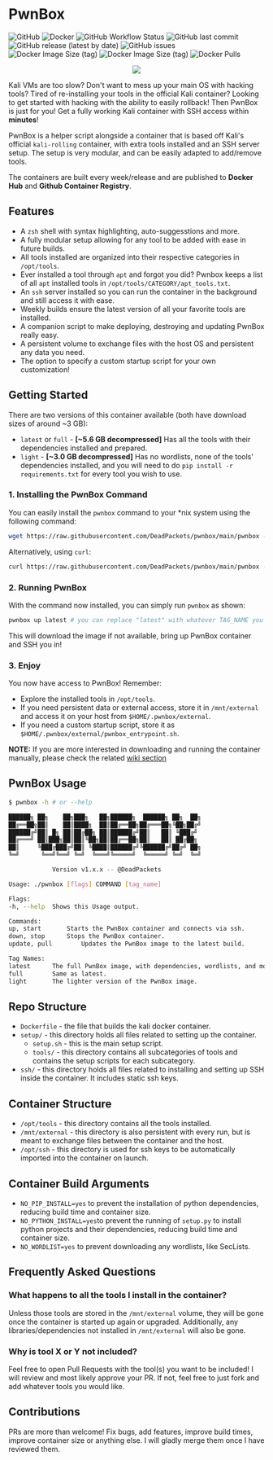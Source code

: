 # PwnBox

![GitHub](https://img.shields.io/github/license/deadpackets/pwnbox) ![Docker](https://badges.aleen42.com/src/docker.svg) ![GitHub Workflow Status](https://img.shields.io/github/workflow/status/deadpackets/pwnbox/build-pwnbox-on-commit) ![GitHub last commit](https://img.shields.io/github/last-commit/deadpackets/pwnbox) ![GitHub release (latest by date)](https://img.shields.io/github/v/release/DeadPackets/pwnbox?label=latest-release) ![GitHub issues](https://img.shields.io/github/issues/deadpackets/pwnbox) ![Docker Image Size (tag)](https://img.shields.io/docker/image-size/deadpackets/pwnbox/full?label=pwnbox%3Afull) ![Docker Image Size (tag)](https://img.shields.io/docker/image-size/deadpackets/pwnbox/light?label=pwnbox%3Alight) ![Docker Pulls](https://img.shields.io/docker/pulls/deadpackets/pwnbox)

<p align="center">

<img src="https://github.com/DeadPackets/pwnbox/raw/main/demo.gif">

</p>

Kali VMs are too slow? Don't want to mess up your main OS with hacking tools? Tired of re-installing your tools in the official Kali container? Looking to get started with hacking with the ability to easily rollback! Then PwnBox is just for you! Get a fully working Kali container with SSH access within **minutes**!

PwnBox is a helper script alongside a container that is based off Kali's official `kali-rolling` container, with extra tools installed and an SSH server setup. The setup is very modular, and can be easily adapted to add/remove tools.

The containers are built every week/release and are published to **Docker Hub** and **Github Container Registry**.

## Features

* A `zsh` shell with syntax highlighting, auto-suggesstions and more.
* A fully modular setup allowing for any tool to be added with ease in future builds.
* All tools installed are organized into their respective categories in `/opt/tools`.
* Ever installed a tool through `apt` and forgot you did? Pwnbox keeps a list of all `apt` installed tools in `/opt/tools/CATEGORY/apt_tools.txt`.
* An `ssh` server installed so you can run the container in the background and still access it with ease.
* Weekly builds ensure the latest version of all your favorite tools are installed.
* A companion script to make deploying, destroying and updating PwnBox really easy.
* A persistent volume to exchange files with the host OS and persistent any data you need.
* The option to specify a custom startup script for your own customization!

## Getting Started

There are two versions of this container available (both have download sizes of around ~3 GB):

* `latest` or `full` - **[~5.6 GB decompressed]** Has all the tools with their dependencies installed and prepared.
* `light` - **[~3.0 GB decompressed]** Has no wordlists, none of the tools' dependencies installed, and you will need to do `pip install -r requirements.txt` for every tool you wish to use.

### 1. Installing the PwnBox Command

You can easily install the `pwnbox` command to your *nix system using the following command:

```bash
wget https://raw.githubusercontent.com/DeadPackets/pwnbox/main/pwnbox -O /usr/local/bin/pwnbox && chmod +x /usr/local/bin/pwnbox # Ensure /usr/local/bin is in your $PATH
```

Alternatively, using `curl`:

```bash
curl https://raw.githubusercontent.com/DeadPackets/pwnbox/main/pwnbox -o /usr/local/bin/pwnbox && chmod +x /usr/local/bin/pwnbox # Ensure /usr/local/bin is in your $PATH
```

### 2. Running PwnBox

With the command now installed, you can simply run `pwnbox` as shown:

```bash
pwnbox up latest # you can replace "latest" with whatever TAG_NAME you wish
```

This will download the image if not available, bring up PwnBox container and SSH you in!

### 3. Enjoy

You now have access to PwnBox! Remember:

* Explore the installed tools in `/opt/tools`.
* If you need persistent data or external access, store it in `/mnt/external` and access it on your host from `$HOME/.pwnbox/external`.
* If you need a custom startup script, store it as `$HOME/.pwnbox/external/pwnbox_entrypoint.sh`.

**NOTE:** If you are more interested in downloading and running the container manually, please check the related [wiki section](https://github.com/DeadPackets/pwnbox/wiki/Manual-Setup)

## PwnBox Usage

```bash
$ pwnbox -h # or --help

██████╗ ██╗    ██╗███╗   ██╗██████╗  ██████╗ ██╗  ██╗
██╔══██╗██║    ██║████╗  ██║██╔══██╗██╔═══██╗╚██╗██╔╝
██████╔╝██║ █╗ ██║██╔██╗ ██║██████╔╝██║   ██║ ╚███╔╝
██╔═══╝ ██║███╗██║██║╚██╗██║██╔══██╗██║   ██║ ██╔██╗
██║     ╚███╔███╔╝██║ ╚████║██████╔╝╚██████╔╝██╔╝ ██╗
╚═╝      ╚══╝╚══╝ ╚═╝  ╚═══╝╚═════╝  ╚═════╝ ╚═╝  ╚═╝

            Version v1.x.x -- @DeadPackets

Usage: ./pwnbox [flags] COMMAND [tag_name]

Flags:
-h, --help	Shows this Usage output.

Commands:
up, start		Starts the PwnBox container and connects via ssh.
down, stop		Stops the PwnBox container.
update, pull		Updates the PwnBox image to the latest build.

Tag Names:
latest		The full PwnBox image, with dependencies, wordlists, and more installed.
full		Same as latest.
light		The lighter version of the PwnBox image.
```

## Repo Structure

* `Dockerfile` - the file that builds the kali docker container.
* `setup/` - this directory holds all files related to setting up the container.
  * `setup.sh` - this is the main setup script.
  * `tools/` - this directory contains all subcategories of tools and contains the setup scripts for each subcategory.
* `ssh/` - this directory holds all files related to installing and setting up SSH inside the container. It includes static ssh keys.

## Container Structure

* `/opt/tools` - this directory contains all the tools installed.
* `/mnt/external` - this directory is also persistent with every run, but is meant to exchange files between the container and the host.
* `/opt/ssh` - this directory is used for ssh keys to be automatically imported into the container on launch.

## Container Build Arguments

* `NO_PIP_INSTALL=yes` to prevent the installation of python dependencies, reducing build time and container size.
* `NO_PYTHON_INSTALL=yes`to prevent the running of `setup.py` to install python projects and their dependencies, reducing build time and container size.
* `NO_WORDLIST=yes` to prevent downloading any wordlists, like SecLists.

## Frequently Asked Questions

### What happens to all the tools I install in the container?

Unless those tools are stored in the `/mnt/external` volume, they will be gone once the container is started up again or upgraded. Additionally, any libraries/dependencies not installed in `/mnt/external` will also be gone.

### Why is tool X or Y not included?

Feel free to open Pull Requests with the tool(s) you want to be included! I will review and most likely approve your PR. If not, feel free to just fork and add whatever tools you would like.

## Contributions

PRs are more than welcome! Fix bugs, add features, improve build times, improve container size or anything else. I will gladly merge them once I have reviewed them.
